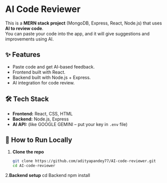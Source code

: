 # AI Code Reviewer

This is a **MERN stack project** (MongoDB, Express, React, Node.js) that uses **AI to review code**.  
You can paste your code into the app, and it will give suggestions and improvements using AI.

## ✨ Features
- Paste code and get AI-based feedback.
- Frontend built with React.
- Backend built with Node.js + Express.
- AI integration for code review.

## 🛠️ Tech Stack
- **Frontend:** React, CSS, HTML  
- **Backend:** Node.js, Express  
- **AI API:** (like GOOGLE GEMINI – put your key in `.env` file)

## 🚀 How to Run Locally

1. **Clone the repo**
   ```bash
   git clone https://github.com/adityapandey77/AI-code-reviewer.git
   cd AI-code-reviewer

2.**Backend setup**
cd Backend
npm install
